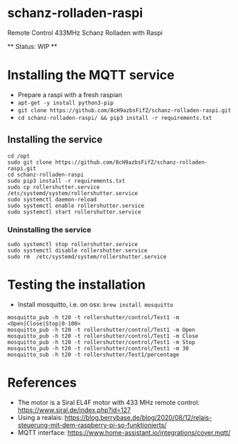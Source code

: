 # schanz-rolladen-raspi
Remote Control 433MHz Schanz Rolladen with Raspi

** Status: WIP **

# Installing the MQTT service
+ Prepare a raspi with a fresh raspian
+ `apt-get -y install python3-pip`
+ `git clone https://github.com/8cH9azbsFifZ/schanz-rolladen-raspi.git`
+ `cd schanz-rolladen-raspi/ && pip3 install -r requirements.txt`

## Installing the service
```
cd /opt
sudo git clone https://github.com/8cH9azbsFifZ/schanz-rolladen-raspi.git
cd schanz-rolladen-raspi
sudo pip3 install -r requirements.txt
sudo cp rollershutter.service /etc/systemd/system/rollershutter.service
sudo systemctl daemon-reload
sudo systemctl enable rollershutter.service
sudo systemctl start rollershutter.service

```

### Uninstalling the service
```
sudo systemctl stop rollershutter.service
sudo systemctl disable rollershutter.service
sudo rm  /etc/systemd/system/rollershutter.service
```

# Testing the installation
+ Install mosquitto, i.e. on osx: `brew install mosquitto`
```
mosquitto_pub -h t20 -t rollershutter/control/Test1 -m <Open|Close|Stop|0-100>
mosquitto_pub -h t20 -t rollershutter/control/Test1 -m Open
mosquitto_pub -h t20 -t rollershutter/control/Test1 -m Close
mosquitto_pub -h t20 -t rollershutter/control/Test1 -m Stop
mosquitto_pub -h t20 -t rollershutter/control/Test1 -m 30
mosquitto_sub -h t20 -t rollershutter/Test1/percentage
```


# References
- The motor is a Siral EL4F motor with 433 MHz remote control: https://www.siral.de/index.php?id=127
- Using a realais: https://blog.berrybase.de/blog/2020/08/12/relais-steuerung-mit-dem-raspberry-pi-so-funktionierts/
- MQTT interface: https://www.home-assistant.io/integrations/cover.mqtt/
